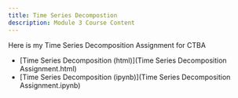 ```yaml
---
title: Time Series Decompostion
description: Module 3 Course Content
---
```


Here is my Time Series Decomposition Assignment for CTBA
- [Time Series Decomposition (html)](Time Series Decomposition Assignment.html)
- [Time Series Decomposition (ipynb)](Time Series Decomposition Assignment.ipynb)
